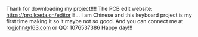 Thank for downloading my project!!!!
The PCB edit website: https://pro.lceda.cn/editor
E... I am Chinese and this keyboard project is my first time making it so it maybe not so good.
And you can connect me at rogjohn@163.com or QQ: 1076537386
Happy day!!!